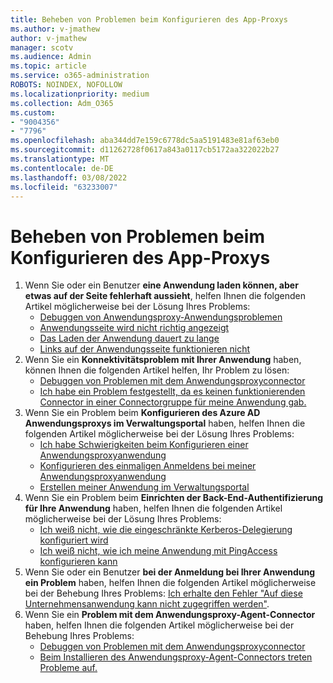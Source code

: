 ```yaml
---
title: Beheben von Problemen beim Konfigurieren des App-Proxys
ms.author: v-jmathew
author: v-jmathew
manager: scotv
ms.audience: Admin
ms.topic: article
ms.service: o365-administration
ROBOTS: NOINDEX, NOFOLLOW
ms.localizationpriority: medium
ms.collection: Adm_O365
ms.custom:
- "9004356"
- "7796"
ms.openlocfilehash: aba344dd7e159c6778dc5aa5191483e81af63eb0
ms.sourcegitcommit: d11262728f0617a843a0117cb5172aa322022b27
ms.translationtype: MT
ms.contentlocale: de-DE
ms.lasthandoff: 03/08/2022
ms.locfileid: "63233007"
---
```

# <a name="resolve-problems-when-configuring-the-app-proxy"></a>Beheben von Problemen beim Konfigurieren des App-Proxys

1. Wenn Sie oder ein Benutzer **eine Anwendung laden können, aber etwas auf der Seite fehlerhaft aussieht**, helfen Ihnen die folgenden Artikel möglicherweise bei der Lösung Ihres Problems:
    - [Debuggen von Anwendungsproxy-Anwendungsproblemen](https://docs.microsoft.com/azure/active-directory/manage-apps/application-proxy-debug-apps)
    - [Anwendungsseite wird nicht richtig angezeigt](https://docs.microsoft.com/azure/active-directory/application-proxy-page-appearance-broken-problem)
    - [Das Laden der Anwendung dauert zu lange](https://docs.microsoft.com/azure/active-directory/application-proxy-page-load-speed-problem)
    - [Links auf der Anwendungsseite funktionieren nicht](https://docs.microsoft.com/azure/active-directory/application-proxy-page-links-broken-problem)
2. Wenn Sie ein **Konnektivitätsproblem mit Ihrer Anwendung** haben, können Ihnen die folgenden Artikel helfen, Ihr Problem zu lösen:
    - [Debuggen von Problemen mit dem Anwendungsproxyconnector](https://docs.microsoft.com/azure/active-directory/manage-apps/application-proxy-debug-connectors)
    - [Ich habe ein Problem festgestellt, da es keinen funktionierenden Connector in einer Connectorgruppe für meine Anwendung gab.](https://docs.microsoft.com/azure/active-directory/application-proxy-connectivity-no-working-connector)
3. Wenn Sie ein Problem beim **Konfigurieren des Azure AD Anwendungsproxys im Verwaltungsportal** haben, helfen Ihnen die folgenden Artikel möglicherweise bei der Lösung Ihres Problems:
    - [Ich habe Schwierigkeiten beim Konfigurieren einer Anwendungsproxyanwendung](https://docs.microsoft.com/azure/active-directory/application-proxy-config-how-to)
    - [Konfigurieren des einmaligen Anmeldens bei meiner Anwendungsproxyanwendung](https://docs.microsoft.com/azure/active-directory/application-proxy-config-sso-how-to)
    - [Erstellen meiner Anwendung im Verwaltungsportal](https://docs.microsoft.com/azure/active-directory/application-proxy-config-problem)
4. Wenn Sie ein Problem beim **Einrichten der Back-End-Authentifizierung für Ihre Anwendung** haben, helfen Ihnen die folgenden Artikel möglicherweise bei der Lösung Ihres Problems:
    - [Ich weiß nicht, wie die eingeschränkte Kerberos-Delegierung konfiguriert wird](https://docs.microsoft.com/azure/active-directory/application-proxy-back-end-kerberos-constrained-delegation-how-to)
    - [Ich weiß nicht, wie ich meine Anwendung mit PingAccess konfigurieren kann](https://docs.microsoft.com/azure/active-directory/application-proxy-back-end-ping-access-how-to)
5. Wenn Sie oder ein Benutzer **bei der Anmeldung bei Ihrer Anwendung ein Problem** haben, helfen Ihnen die folgenden Artikel möglicherweise bei der Behebung Ihres Problems: [Ich erhalte den Fehler "Auf diese Unternehmensanwendung kann nicht zugegriffen werden"](https://docs.microsoft.com/azure/active-directory/application-proxy-sign-in-bad-gateway-timeout-error).
6. Wenn Sie ein **Problem mit dem Anwendungsproxy-Agent-Connector** haben, helfen Ihnen die folgenden Artikel möglicherweise bei der Behebung Ihres Problems:
    - [Debuggen von Problemen mit dem Anwendungsproxyconnector](https://docs.microsoft.com/azure/active-directory/manage-apps/application-proxy-debug-connectors)
    - [Beim Installieren des Anwendungsproxy-Agent-Connectors treten Probleme auf.](https://docs.microsoft.com/azure/active-directory/application-proxy-connector-installation-problem)
